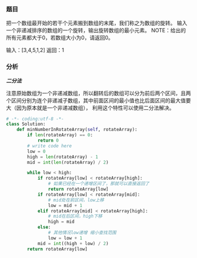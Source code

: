 ### 题目
把一个数组最开始的若干个元素搬到数组的末尾，我们称之为数组的旋转。
输入一个非递减排序的数组的一个旋转，输出旋转数组的最小元素。
NOTE：给出的所有元素都大于0，若数组大小为0，请返回0。

输入：[3,4,5,1,2] 返回：1


### 分析
***二分法***

注意原始数组为一个非递减数组，所以翻转后的数组可以分为前后两个区间，且两个区间分别为连个非递减子数组，其中前面区间的最小值也比后面区间的最大值要大（因为原本就是一个非递减数组），
利用这个特性可以使用二分法解决。
```python
# -*- coding:utf-8 -*-
class Solution:
    def minNumberInRotateArray(self, rotateArray):
        if len(rotateArray) == 0:
            return 0
        # write code here
        low = 0
        high = len(rotateArray) - 1
        mid = int(len(rotateArray) / 2)

        while low < high:
            if rotateArray[low] < rotateArray[high]:
                # 如果已经在一个递增区间了，那就可以直接返回了
                return rotateArray[low]
            if rotateArray[low] < rotateArray[mid]:
                # mid处在前区间，low上移
                low = mid + 1
            elif rotateArray[mid] < rotateArray[high]:
                # mid在后区间，high下移
                high = mid
            else:
                # 其他情况low递增 缩小查找范围
                low = low + 1
            mid = int((high + low) / 2)
        return rotateArray[low]

```

